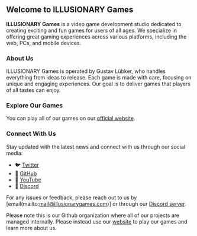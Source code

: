## Welcome to ILLUSIONARY Games

**ILLUSIONARY Games** is a video game development studio dedicated to creating exciting and fun games for users of all ages. We specialize in offering great gaming experiences across various platforms, including the web, PCs, and mobile devices.

### About Us

ILLUSIONARY Games is operated by Gustav Lübker, who handles everything from ideas to release. Each game is made with care, focusing on unique and engaging experiences. Our goal is to deliver games that players of all tastes can enjoy.

### Explore Our Games

You can play all of our games on our [official website](https://illusionarygames.com).

### Connect With Us

Stay updated with the latest news and connect with us through our social media:

- 🐦 [Twitter](https://x.com/GustavLubker)
- 📂 [GitHub](https://github.com/Glubker)
- 🎥 [YouTube](https://www.youtube.com/channel/UCKJEstplk9TCkiURx-utLmQ)
- 💬 [Discord](https://discord.gg/cCCguyEych)

For any issues or feedback, please reach out to us by [email(mailto:mail@illusionarygames.com)] or through our [Discord server](https://discord.com/invite/YourDiscordInvite).

Please note this is our Github organization where all of our projects are managed internally. Please instead use our [website](https://illusionarygames.com) to play our games and learn more about us.
